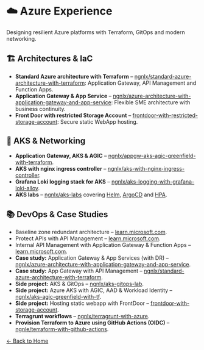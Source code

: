 # ☁️ Azure Experience

Designing resilient Azure platforms with Terraform, GitOps and modern networking.

## 🏗 Architectures & IaC
- **Standard Azure architecture with Terraform** – [ngnlx/standard-azure-architecture-with-terraform](https://github.com/ngnlx/standard-azure-architecture-with-terraform): Application Gateway, API Management and Function Apps.
- **Application Gateway & App Service** – [ngnlx/azure-architecture-with-application-gateway-and-app-service](https://github.com/ngnlx/azure-architecture-with-application-gateway-and-app-service): Flexible SME architecture with business continuity.
- **Front Door with restricted Storage Account** – [frontdoor-with-restricted-storage-account](https://github.com/ngnlx/standard-azure-architecture-with-terraform/tree/main/frontdoor-with-restricted-storage-account): Secure static WebApp hosting.

## 🚀 AKS & Networking
- **Application Gateway, AKS & AGIC** – [ngnlx/appgw-aks-agic-greenfield-with-terraform](https://github.com/ngnlx/appgw-aks-agic-greenfield-with-terraform).
- **AKS with nginx ingress controller** – [ngnlx/aks-with-nginx-ingress-controller](https://github.com/ngnlx/aks-with-nginx-ingress-controller).
- **Grafana Loki logging stack for AKS** – [ngnlx/aks-logging-with-grafana-loki-alloy](https://github.com/ngnlx/aks-logging-with-grafana-loki-alloy).
- **AKS labs** – [ngnlx/aks-labs](https://github.com/ngnlx/aks-labs) covering [Helm](https://github.com/ngnlx/aks-labs/blob/main/HELM.MD), [ArgoCD](https://github.com/ngnlx/aks-labs/blob/main/ARGOCD.MD) and [HPA](https://github.com/ngnlx/aks-labs/blob/main/AUTO-SCALING-TEST.MD).

## 📚 DevOps & Case Studies
- Baseline zone redundant architecture – [learn.microsoft.com](https://learn.microsoft.com/en-us/azure/architecture/web-apps/app-service/architectures/baseline-zone-redundant).
- Protect APIs with API Management – [learn.microsoft.com](https://learn.microsoft.com/en-us/azure/architecture/web-apps/api-management/architectures/protect-apis).
- Internal API Management with Application Gateway & Function Apps – [learn.microsoft.com](https://learn.microsoft.com/en-us/azure/architecture/example-scenario/integration/app-gateway-internal-api-management-function).
- **Case study:** Application Gateway & App Services (with DR) – [ngnlx/azure-architecture-with-application-gateway-and-app-service](https://github.com/ngnlx/azure-architecture-with-application-gateway-and-app-service).
- **Case study:** App Gateway with API Management – [ngnlx/standard-azure-architecture-with-terraform](https://github.com/ngnlx/standard-azure-architecture-with-terraform).
- **Side project:** AKS & GitOps – [ngnlx/aks-gitops-lab](https://github.com/ngnlx/aks-gitops-lab).
- **Side project:** Azure AKS with AGIC, AAD & Workload Identity – [ngnlx/aks-agic-greenfield-with-tf](https://github.com/ngnlx/aks-agic-greenfield-with-tf).
- **Side project:** Hosting static webapp with FrontDoor – [frontdoor-with-storage-account](https://github.com/ngnlx/standard-azure-architecture-with-terraform/tree/main/frontdoor-with-storage-account).
- **Terragrunt workflows** – [ngnlx/terragrunt-with-azure](https://github.com/ngnlx/terragrunt-with-azure).
- **Provision Terraform to Azure using GitHub Actions (OIDC)** – [ngnle/terraform-with-github-actions](https://github.com/ngnle/terraform-with-github-actions).

[← Back to Home](README.md)
